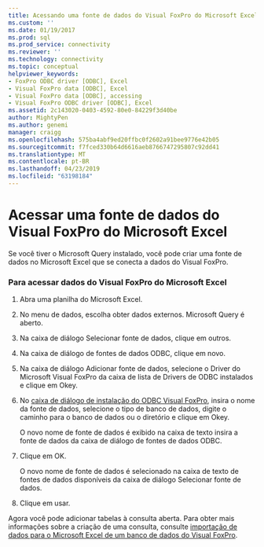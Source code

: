 ```yaml
---
title: Acessando uma fonte de dados do Visual FoxPro do Microsoft Excel | Microsoft Docs
ms.custom: ''
ms.date: 01/19/2017
ms.prod: sql
ms.prod_service: connectivity
ms.reviewer: ''
ms.technology: connectivity
ms.topic: conceptual
helpviewer_keywords:
- FoxPro ODBC driver [ODBC], Excel
- Visual FoxPro data [ODBC], Excel
- Visual FoxPro data [ODBC], accessing
- Visual FoxPro ODBC driver [ODBC], Excel
ms.assetid: 2c143020-0403-4592-80e0-84229f3d40be
author: MightyPen
ms.author: genemi
manager: craigg
ms.openlocfilehash: 575ba4abf9ed20ffbc0f2602a91bee9776e42b05
ms.sourcegitcommit: f7fced330b64d6616aeb8766747295807c92dd41
ms.translationtype: MT
ms.contentlocale: pt-BR
ms.lasthandoff: 04/23/2019
ms.locfileid: "63198184"
---
```

# <a name="accessing-a-visual-foxpro-data-source-from-microsoft-excel"></a>Acessar uma fonte de dados do Visual FoxPro do Microsoft Excel
Se você tiver o Microsoft Query instalado, você pode criar uma fonte de dados no Microsoft Excel que se conecta a dados do Visual FoxPro.  
  
### <a name="to-access-visual-foxpro-data-from-microsoft-excel"></a>Para acessar dados do Visual FoxPro do Microsoft Excel  
  
1.  Abra uma planilha do Microsoft Excel.  
  
2.  No menu de dados, escolha obter dados externos. Microsoft Query é aberto.  
  
3.  Na caixa de diálogo Selecionar fonte de dados, clique em outros.  
  
4.  Na caixa de diálogo de fontes de dados ODBC, clique em novo.  
  
5.  Na caixa de diálogo Adicionar fonte de dados, selecione o Driver do Microsoft Visual FoxPro da caixa de lista de Drivers de ODBC instalados e clique em Okey.  
  
6.  No [caixa de diálogo de instalação do ODBC Visual FoxPro](../../odbc/microsoft/odbc-visual-foxpro-setup-dialog-box.md), insira o nome da fonte de dados, selecione o tipo de banco de dados, digite o caminho para o banco de dados ou o diretório e clique em Okey.  
  
     O novo nome de fonte de dados é exibido na caixa de texto insira a fonte de dados da caixa de diálogo de fontes de dados ODBC.  
  
7.  Clique em OK.  
  
     O novo nome de fonte de dados é selecionado na caixa de texto de fontes de dados disponíveis da caixa de diálogo Selecionar fonte de dados.  
  
8.  Clique em usar.  
  
 Agora você pode adicionar tabelas à consulta aberta. Para obter mais informações sobre a criação de uma consulta, consulte [importação de dados para o Microsoft Excel de um banco de dados do Visual FoxPro](../../odbc/microsoft/importing-data-into-microsoft-excel-from-a-visual-foxpro-database.md).
